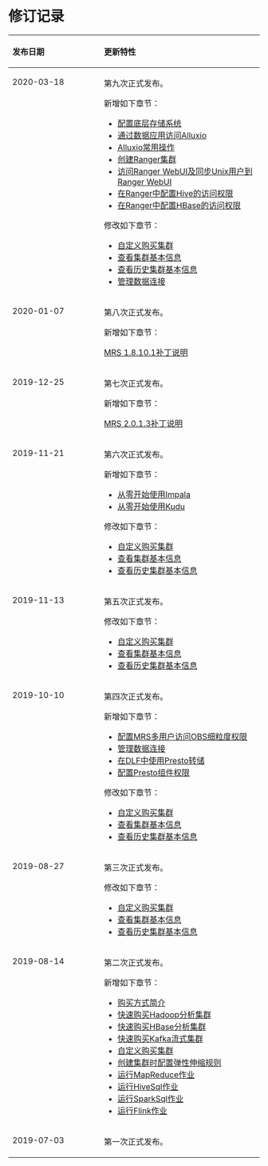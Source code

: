 # 修订记录<a name="ZH-CN_TOPIC_0173178443"></a>

<a name="table19161129155010"></a>
<table><thead align="left"><tr id="row01611399505"><th class="cellrowborder" valign="top" width="36.480000000000004%" id="mcps1.1.3.1.1"><p id="p141615914508"><a name="p141615914508"></a><a name="p141615914508"></a><strong id="b141624995018"><a name="b141624995018"></a><a name="b141624995018"></a>发布日期</strong></p>
</th>
<th class="cellrowborder" valign="top" width="63.519999999999996%" id="mcps1.1.3.1.2"><p id="p1416249175012"><a name="p1416249175012"></a><a name="p1416249175012"></a><strong id="b6162693504"><a name="b6162693504"></a><a name="b6162693504"></a>更新特性</strong></p>
</th>
</tr>
</thead>
<tbody><tr id="row14551152345419"><td class="cellrowborder" valign="top" width="36.480000000000004%" headers="mcps1.1.3.1.1 "><p id="p18484112418549"><a name="p18484112418549"></a><a name="p18484112418549"></a>2020-03-18</p>
</td>
<td class="cellrowborder" valign="top" width="63.519999999999996%" headers="mcps1.1.3.1.2 "><p id="p448420248548"><a name="p448420248548"></a><a name="p448420248548"></a>第九次正式发布。</p>
<p id="p14484172455418"><a name="p14484172455418"></a><a name="p14484172455418"></a>新增如下章节：</p>
<a name="ul692220175556"></a><a name="ul692220175556"></a><ul id="ul692220175556"><li><a href="配置底层存储系统.md">配置底层存储系统</a></li><li><a href="通过数据应用访问Alluxio.md">通过数据应用访问Alluxio</a></li><li><a href="Alluxio常用操作.md">Alluxio常用操作</a></li><li><a href="创建Ranger集群.md">创建Ranger集群</a></li><li><a href="访问Ranger-WebUI及同步Unix用户到Ranger-WebUI.md">访问Ranger WebUI及同步Unix用户到Ranger WebUI</a></li><li><a href="在Ranger中配置Hive的访问权限.md">在Ranger中配置Hive的访问权限</a></li><li><a href="在Ranger中配置HBase的访问权限.md">在Ranger中配置HBase的访问权限</a></li></ul>
<div class="p" id="p980192817563"><a name="p980192817563"></a><a name="p980192817563"></a>修改如下章节：<a name="ul1680122875617"></a><a name="ul1680122875617"></a><ul id="ul1680122875617"><li><a href="自定义购买集群.md">自定义购买集群</a></li><li><a href="查看集群基本信息.md">查看集群基本信息</a></li><li><a href="查看历史集群基本信息.md">查看历史集群基本信息</a></li><li><a href="管理数据连接.md">管理数据连接</a></li></ul>
</div>
</td>
</tr>
<tr id="row8516539161417"><td class="cellrowborder" valign="top" width="36.480000000000004%" headers="mcps1.1.3.1.1 "><p id="p14310540181419"><a name="p14310540181419"></a><a name="p14310540181419"></a>2020-01-07</p>
</td>
<td class="cellrowborder" valign="top" width="63.519999999999996%" headers="mcps1.1.3.1.2 "><p id="p43107404143"><a name="p43107404143"></a><a name="p43107404143"></a>第八次正式发布。</p>
<p id="p33108405146"><a name="p33108405146"></a><a name="p33108405146"></a>新增如下章节：</p>
<p id="p15310104071413"><a name="p15310104071413"></a><a name="p15310104071413"></a><a href="MRS-1-8-10-1补丁说明.md">MRS 1.8.10.1补丁说明</a></p>
</td>
</tr>
<tr id="row46572412596"><td class="cellrowborder" valign="top" width="36.480000000000004%" headers="mcps1.1.3.1.1 "><p id="p18657741155917"><a name="p18657741155917"></a><a name="p18657741155917"></a>2019-12-25</p>
</td>
<td class="cellrowborder" valign="top" width="63.519999999999996%" headers="mcps1.1.3.1.2 "><p id="p2346175611595"><a name="p2346175611595"></a><a name="p2346175611595"></a>第七次正式发布。</p>
<p id="p1534765617597"><a name="p1534765617597"></a><a name="p1534765617597"></a>新增如下章节：</p>
<p id="p1111218515012"><a name="p1111218515012"></a><a name="p1111218515012"></a><a href="MRS-2-0-1-3补丁说明.md">MRS 2.0.1.3补丁说明</a></p>
</td>
</tr>
<tr id="row1734014415216"><td class="cellrowborder" valign="top" width="36.480000000000004%" headers="mcps1.1.3.1.1 "><p id="p18137450216"><a name="p18137450216"></a><a name="p18137450216"></a>2019-11-21</p>
</td>
<td class="cellrowborder" valign="top" width="63.519999999999996%" headers="mcps1.1.3.1.2 "><p id="p12813124582114"><a name="p12813124582114"></a><a name="p12813124582114"></a>第六次正式发布。</p>
<p id="p2462142716221"><a name="p2462142716221"></a><a name="p2462142716221"></a>新增如下章节：</p>
<a name="ul55394306225"></a><a name="ul55394306225"></a><ul id="ul55394306225"><li><a href="从零开始使用Impala.md">从零开始使用Impala</a></li><li><a href="从零开始使用Kudu.md">从零开始使用Kudu</a></li></ul>
<div class="p" id="p1181394522113"><a name="p1181394522113"></a><a name="p1181394522113"></a>修改如下章节：<a name="ul781313455216"></a><a name="ul781313455216"></a><ul id="ul781313455216"><li><a href="自定义购买集群.md">自定义购买集群</a></li><li><a href="查看集群基本信息.md">查看集群基本信息</a></li><li><a href="查看历史集群基本信息.md">查看历史集群基本信息</a></li></ul>
</div>
</td>
</tr>
<tr id="row1749620402210"><td class="cellrowborder" valign="top" width="36.480000000000004%" headers="mcps1.1.3.1.1 "><p id="p27441645202115"><a name="p27441645202115"></a><a name="p27441645202115"></a>2019-11-13</p>
</td>
<td class="cellrowborder" valign="top" width="63.519999999999996%" headers="mcps1.1.3.1.2 "><p id="p07444452212"><a name="p07444452212"></a><a name="p07444452212"></a>第五次正式发布。</p>
<div class="p" id="p67442451219"><a name="p67442451219"></a><a name="p67442451219"></a>修改如下章节：<a name="ul6744144517217"></a><a name="ul6744144517217"></a><ul id="ul6744144517217"><li><a href="自定义购买集群.md">自定义购买集群</a></li><li><a href="查看集群基本信息.md">查看集群基本信息</a></li><li><a href="查看历史集群基本信息.md">查看历史集群基本信息</a></li></ul>
</div>
</td>
</tr>
<tr id="row13359875324"><td class="cellrowborder" valign="top" width="36.480000000000004%" headers="mcps1.1.3.1.1 "><p id="p1659916863210"><a name="p1659916863210"></a><a name="p1659916863210"></a>2019-10-10</p>
</td>
<td class="cellrowborder" valign="top" width="63.519999999999996%" headers="mcps1.1.3.1.2 "><p id="p1760015818326"><a name="p1760015818326"></a><a name="p1760015818326"></a>第四次正式发布。</p>
<p id="p265181513102"><a name="p265181513102"></a><a name="p265181513102"></a>新增如下章节：</p>
<a name="ul17310192105"></a><a name="ul17310192105"></a><ul id="ul17310192105"><li><a href="配置MRS多用户访问OBS细粒度权限.md">配置MRS多用户访问OBS细粒度权限</a></li><li><a href="管理数据连接.md">管理数据连接</a></li><li><a href="在DLF中使用Presto转储.md">在DLF中使用Presto转储</a></li><li><a href="配置Presto组件权限.md">配置Presto组件权限</a></li></ul>
<div class="p" id="p9600784324"><a name="p9600784324"></a><a name="p9600784324"></a>修改如下章节：<a name="ul46007810324"></a><a name="ul46007810324"></a><ul id="ul46007810324"><li><a href="自定义购买集群.md">自定义购买集群</a></li><li><a href="查看集群基本信息.md">查看集群基本信息</a></li><li><a href="查看历史集群基本信息.md">查看历史集群基本信息</a></li></ul>
</div>
</td>
</tr>
<tr id="row1315024214412"><td class="cellrowborder" valign="top" width="36.480000000000004%" headers="mcps1.1.3.1.1 "><p id="p659433444516"><a name="p659433444516"></a><a name="p659433444516"></a>2019-08-27</p>
</td>
<td class="cellrowborder" valign="top" width="63.519999999999996%" headers="mcps1.1.3.1.2 "><p id="p95944342455"><a name="p95944342455"></a><a name="p95944342455"></a>第三次正式发布。</p>
<div class="p" id="p1559416341455"><a name="p1559416341455"></a><a name="p1559416341455"></a>修改如下章节：<a name="ul659423454513"></a><a name="ul659423454513"></a><ul id="ul659423454513"><li><a href="自定义购买集群.md">自定义购买集群</a></li><li><a href="查看集群基本信息.md">查看集群基本信息</a></li><li><a href="查看历史集群基本信息.md">查看历史集群基本信息</a></li></ul>
</div>
</td>
</tr>
<tr id="row171703538264"><td class="cellrowborder" valign="top" width="36.480000000000004%" headers="mcps1.1.3.1.1 "><p id="p5857657172612"><a name="p5857657172612"></a><a name="p5857657172612"></a>2019-08-14</p>
</td>
<td class="cellrowborder" valign="top" width="63.519999999999996%" headers="mcps1.1.3.1.2 "><p id="p1585711577265"><a name="p1585711577265"></a><a name="p1585711577265"></a>第二次正式发布。</p>
<div class="p" id="p196850437313"><a name="p196850437313"></a><a name="p196850437313"></a>新增如下章节：<a name="ul18691741132720"></a><a name="ul18691741132720"></a><ul id="ul18691741132720"><li><a href="购买方式简介.md">购买方式简介</a></li><li><a href="快速购买Hadoop分析集群.md">快速购买Hadoop分析集群</a></li><li><a href="快速购买HBase分析集群.md">快速购买HBase分析集群</a></li><li><a href="快速购买Kafka流式集群.md">快速购买Kafka流式集群</a></li><li><a href="自定义购买集群.md">自定义购买集群</a></li><li><a href="创建集群时配置弹性伸缩规则.md">创建集群时配置弹性伸缩规则</a></li><li><a href="运行MapReduce作业.md">运行MapReduce作业</a></li><li><a href="运行HiveSql作业.md">运行HiveSql作业</a></li><li><a href="运行SparkSql作业.md">运行SparkSql作业</a></li><li><a href="运行Flink作业.md">运行Flink作业</a></li></ul>
</div>
</td>
</tr>
<tr id="row3162199135012"><td class="cellrowborder" valign="top" width="36.480000000000004%" headers="mcps1.1.3.1.1 "><p id="p616210919509"><a name="p616210919509"></a><a name="p616210919509"></a>2019-07-03</p>
</td>
<td class="cellrowborder" valign="top" width="63.519999999999996%" headers="mcps1.1.3.1.2 "><p id="p316249115017"><a name="p316249115017"></a><a name="p316249115017"></a>第一次正式发布。</p>
</td>
</tr>
</tbody>
</table>

